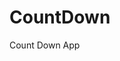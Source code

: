 # CountDown
 Count Down App
         
                        
                                                                                                                                                            
                                                                                                       
                                                                                                     
                                                                                         
                                                                             
                                                    
                                 
                       
       
  
   
